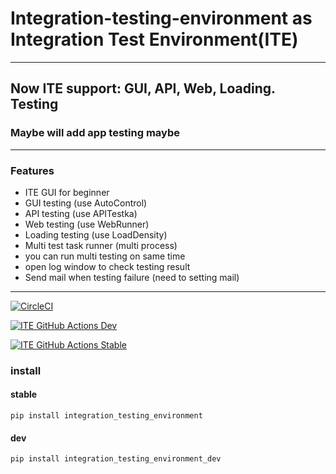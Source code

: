 # Integration-testing-environment as Integration Test Environment(ITE)

---

## Now ITE support: GUI, API, Web, Loading. Testing

### Maybe will add app testing maybe

---

### Features

* ITE GUI for beginner
* GUI testing (use AutoControl)
* API testing (use APITestka)
* Web testing (use WebRunner)
* Loading testing (use LoadDensity)
* Multi test task runner (multi process)
* you can run multi testing on same time
* open log window to check testing result
* Send mail when testing failure (need to setting mail)

---

[![CircleCI](https://dl.circleci.com/status-badge/img/gh/JE-Chen/Integration-testing-environment/tree/main.svg?style=svg)](https://dl.circleci.com/status-badge/redirect/gh/JE-Chen/Integration-testing-environment/tree/main)

[![ITE GitHub Actions Dev](https://github.com/JE-Chen/Integration-testing-environment/actions/workflows/ITE-github-actions_dev.yml/badge.svg)](https://github.com/JE-Chen/Integration-testing-environment/actions/workflows/ITE-github-actions_dev.yml)

[![ITE GitHub Actions Stable](https://github.com/JE-Chen/Integration-testing-environment/actions/workflows/ITE-github-actions_stable.yml/badge.svg)](https://github.com/JE-Chen/Integration-testing-environment/actions/workflows/ITE-github-actions_stable.yml)

### install

#### stable

```commandline
pip install integration_testing_environment
```

#### dev

```commandline
pip install integration_testing_environment_dev
```
